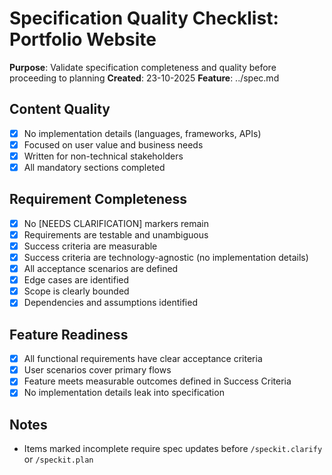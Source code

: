 # Specification Quality Checklist: Portfolio Website
  
**Purpose**: Validate specification completeness and quality before proceeding to planning
**Created**: 23-10-2025
**Feature**: ../spec.md
  
## Content Quality
  
- [x] No implementation details (languages, frameworks, APIs)
- [x] Focused on user value and business needs
- [x] Written for non-technical stakeholders
- [x] All mandatory sections completed
  
## Requirement Completeness
  
- [x] No [NEEDS CLARIFICATION] markers remain
- [x] Requirements are testable and unambiguous
- [x] Success criteria are measurable
- [x] Success criteria are technology-agnostic (no implementation details)
- [x] All acceptance scenarios are defined
- [x] Edge cases are identified
- [x] Scope is clearly bounded
- [x] Dependencies and assumptions identified
  
## Feature Readiness
  
- [x] All functional requirements have clear acceptance criteria
- [x] User scenarios cover primary flows
- [x] Feature meets measurable outcomes defined in Success Criteria
- [x] No implementation details leak into specification
  
## Notes
  
- Items marked incomplete require spec updates before `/speckit.clarify` or `/speckit.plan`